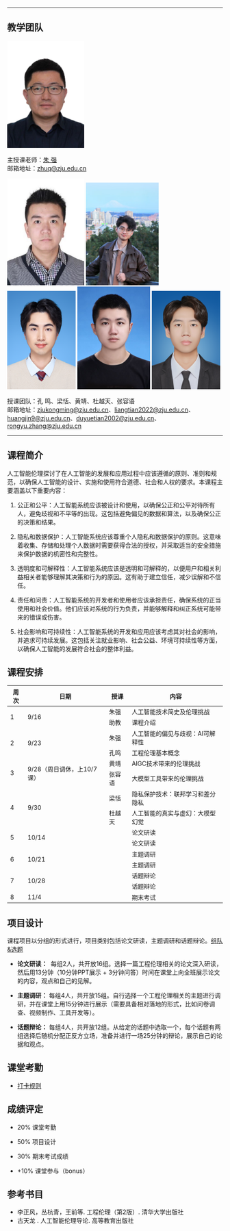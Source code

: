 <!-- <p align="center"><font size="10">工程伦理（Engineering Ethics）</font></p>
<p align="center"><font size="5">2024年秋季</font></p>
<p align="center"><font size="5">周二11-14节 玉泉教7-506</font></p> -->
---

## 教学团队

<img src="resource/zhuq.jpg" width="180" height="250">

主授课老师：[朱  强](https://person.zju.edu.cn/zhuq?ivk_sa=1025922p)  
邮箱地址：<zhuq@zju.edu.cn>

<img src="resource/km.jpg" width="180" height="250">  <img src="resource/lt.jpg" width="170" height="240">  <img src="resource/hj.jpg" width="160" height="230">  <img src="resource/dyt.jpg" width="170" height="240"> <img src="resource/zry.jpg" width="160" height="230">

授课团队：孔  鸣、梁恬、黄靖、杜越天、张容语                       
邮箱地址：<zjukongming@zju.edu.cn>、<liangtian2022@zju.edu.cn>、<huangjin9@zju.edu.cn>、<duyuetian2002@zju.edu.cn>、<rongyu.zhang@zju.edu.cn>

---

## 课程简介

人工智能伦理探讨了在人工智能的发展和应用过程中应该遵循的原则、准则和规范，以确保人工智能的设计、实施和使用符合道德、社会和人权的要求。本课程主要涵盖以下重要内容：

1. 公正和公平：人工智能系统应该被设计和使用，以确保公正和公平对待所有人，避免歧视和不平等的出现。这包括避免偏见的数据和算法，以及确保公正的决策和结果。

2. 隐私和数据保护：人工智能系统应该尊重个人隐私和数据保护的原则。这意味着收集、存储和处理个人数据时需要获得合法的授权，并采取适当的安全措施来保护数据的机密性和完整性。

3. 透明度和可解释性：人工智能系统应该是透明和可解释的，以便用户和相关利益相关者能够理解其决策和行为的原因。这有助于建立信任，减少误解和不信任。

4. 责任和问责：人工智能系统的开发者和使用者应该承担责任，确保系统的正当使用和社会价值。他们应该对系统的行为负责，并能够解释和纠正系统可能带来的错误或伤害。

5. 社会影响和可持续性：人工智能系统的开发和应用应该考虑其对社会的影响，并追求可持续发展。这包括关注就业影响、社会公益、环境可持续性等方面，以确保人工智能的发展符合社会的整体利益。


## 课程安排

<table>
  <thead>
    <tr>
      <th>周次</th>
      <th>日期</th>
      <th>授课</th>
      <th>内容</th>
    </tr>
  </thead>
  <tbody>
    <tr>
      <td rowspan="2">1</td>
      <td rowspan="2">9/16</td>
      <td>朱强</td>
      <td>人工智能技术简史及伦理挑战</td>
    </tr>
    <tr>
      <td>助教</td>
      <td>课程介绍</td>
    </tr>
    <tr>
      <td rowspan="2">2</td>
      <td rowspan="2">9/23</td>
      <td>朱强</td>
      <td>人工智能的偏见与歧视：AI可解释性</td>
    </tr>
    <tr>
      <td>孔鸣</td>
      <td>工程伦理基本概念</td>
    </tr>
    <tr>
      <td rowspan="2">3</td>
      <td rowspan="2">9/28（周日调休，上10/7课）</td>
      <td>黄靖</td>
      <td>AIGC技术带来的伦理挑战</td>
    </tr>
    <tr>
      <td>张容语</td>
      <td>大模型工具带来的伦理挑战</td>
    </tr>
    <tr>
      <td rowspan="2">4</td>
      <td rowspan="2">9/30</td>
      <td>梁恬</td>
      <td>隐私保护技术：联邦学习和差分隐私</td>
    </tr>
    <tr>
      <td>杜越天</td>
      <td>人工智能的真实与虚幻：大模型幻觉</td>
    </tr>
    <tr>
      <td rowspan="2">5</td>
      <td rowspan="2">10/14</td>
      <td></td>
      <td>论文研读</td>
    </tr>
    <tr>
      <td></td>
      <td>论文研读</td>
    </tr>
    <tr>
      <td rowspan="2">6</td>
      <td rowspan="2">10/21</td>
      <td></td>
      <td>主题调研</td>
    </tr>
    <tr>
      <td></td>
      <td>主题调研</td>
    </tr>
    <tr>
      <td rowspan="2">7</td>
      <td rowspan="2">10/28</td>
      <td></td>
      <td>话题辩论</td>
    </tr>
    <tr>
      <td></td>
      <td>话题辩论</td>
    </tr>
    <tr>
      <td>8</td>
      <td>11/4</td>
      <td></td>
      <td>期末考试</td>
    </tr>
  </tbody>
</table>



## 项目设计

课程项目以分组的形式进行，项目类别包括论文研读，主题调研和话题辩论。[组队&选题](https://alidocs.dingtalk.com/i/nodes/lyQod3RxJK3mjxPGtgxPyM49Jkb4Mw9r?utm_scene=person_space)

- **论文研读：**  每组2人，共开放16组。选择一篇工程伦理相关的论文深入研读，然后用13分钟（10分钟PPT展示 + 3分钟问答）时间在课堂上向全班展示论文的内容，观点和自己的见解。

- **主题调研：** 每组4人，共开放15组。自行选择一个工程伦理相关的主题进行调研，并在课堂上用15分钟进行展示（需要具备相对落地的形式，比如问卷调查、视频制作、工具开发等）。

- **话题辩论：** 每组4人，共开放12组。从给定的话题中选取一个，每个话题有两组选择后随机分配正反方立场，准备并进行一场25分钟的辩论，展示自己的论据和观点。


## 课堂考勤

- [打卡规则](https://alidocs.dingtalk.com/i/nodes/93NwLYZXWygloLKncdBXP3M5JkyEqBQm?utm_scene=person_space)

## 成绩评定

- 20% 课堂考勤

- 50% 项目设计

- 30% 期末考试成绩

- +10% 课堂参与（bonus）

## 参考书目

- 李正风，丛杭青，王前等. 工程伦理（第2版）.  清华大学出版社
- 古天龙 . 人工智能伦理导论.  高等教育出版社

